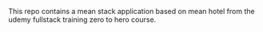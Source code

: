 This repo contains a mean stack application based on mean hotel from the udemy fullstack training zero to hero course.
